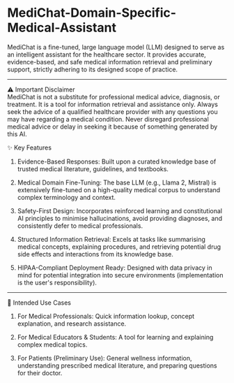 # MediChat-Domain-Specific-Medical-Assistant
MediChat is a fine-tuned, large language model (LLM) designed to serve as an intelligent assistant for the healthcare sector. It provides accurate, evidence-based, and safe medical information retrieval and preliminary support, strictly adhering to its designed scope of practice.

***

⚠️ Important Disclaimer <br/>
MediChat is not a substitute for professional medical advice, diagnosis, or treatment. It is a tool for information retrieval and assistance only. Always seek the advice of a qualified healthcare provider with any questions you may have regarding a medical condition. Never disregard professional medical advice or delay in seeking it because of something generated by this AI.

✨ Key Features <br/>
1. Evidence-Based Responses: Built upon a curated knowledge base of trusted medical literature, guidelines, and textbooks.

2. Medical Domain Fine-Tuning: The base LLM (e.g., Llama 2, Mistral) is extensively fine-tuned on a high-quality medical corpus to understand complex terminology and context.

3. Safety-First Design: Incorporates reinforced learning and constitutional AI principles to minimise hallucinations, avoid providing diagnoses, and consistently defer to medical professionals.

4. Structured Information Retrieval: Excels at tasks like summarising medical concepts, explaining procedures, and retrieving potential drug side effects and interactions from its knowledge base.

5. HIPAA-Compliant Deployment Ready: Designed with data privacy in mind for potential integration into secure environments (implementation is the user's responsibility).

***

🚀 Intended Use Cases <br/>
1. For Medical Professionals: Quick information lookup, concept explanation, and research assistance.

2. For Medical Educators & Students: A tool for learning and explaining complex medical topics.

3. For Patients (Preliminary Use): General wellness information, understanding prescribed medical literature, and preparing questions for their doctor.
